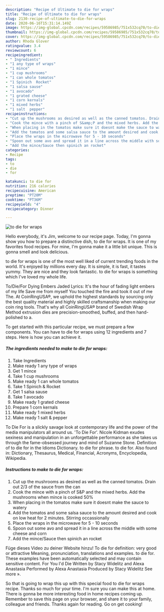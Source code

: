 ```yaml
---
description: "Recipe of Ultimate to die for wraps"
title: "Recipe of Ultimate to die for wraps"
slug: 2130-recipe-of-ultimate-to-die-for-wraps
date: 2020-06-16T15:31:14.149Z
image: https://img-global.cpcdn.com/recipes/59586985/751x532cq70/to-die-for-wraps-recipe-main-photo.jpg
thumbnail: https://img-global.cpcdn.com/recipes/59586985/751x532cq70/to-die-for-wraps-recipe-main-photo.jpg
cover: https://img-global.cpcdn.com/recipes/59586985/751x532cq70/to-die-for-wraps-recipe-main-photo.jpg
author: Rhoda Glover
ratingvalue: 3.4
reviewcount: 6
recipeingredient:
- " Ingredients"
- "1 any type of wraps"
- "1 mince"
- "1 cup mushrooms"
- "1 can whole tomatos"
- "1 Spinich  Rocket"
- "1 salsa sause"
- "1 avocado"
- "1 grated cheese"
- "1 corn kernals"
- "1 mixed herbs"
- "1 salt  pepper"
recipeinstructions:
- "Cut up the mushrooms as desired as well as the canned tomatos. Drain out 2/3 of the sauce from the can"
- "Cook the mince with a pinch of S&amp;P and the mixed herbs. Add the mushrooms when mince is cooked 50%"
- "When placing in the tomatos make sure it doesnt make the sauce to watery"
- "Add the tomatos and some salsa sauce to the amount desired and cook on low heat for 2 minutes. Stirring occassionally"
- "Place the wraps in the microwave for 5 - 10 seconds"
- "Spoon out some avo and spread it in a line across the middle with some cheese and corn"
- "Add the mince/Sauce then spinich an rocket"
categories:
- Recipe
tags:
- to
- die
- for

katakunci: to die for 
nutrition: 216 calories
recipecuisine: American
preptime: "PT20M"
cooktime: "PT36M"
recipeyield: "4"
recipecategory: Dinner

---
```



![to die for wraps](https://img-global.cpcdn.com/recipes/59586985/751x532cq70/to-die-for-wraps-recipe-main-photo.jpg)

Hello everybody, it's Jim, welcome to our recipe page. Today, I'm gonna show you how to prepare a distinctive dish, to die for wraps. It is one of my favorites food recipes. For mine, I'm gonna make it a little bit unique. This is gonna smell and look delicious.

to die for wraps is one of the most well liked of current trending foods in the world. It's enjoyed by millions every day. It is simple, it is fast, it tastes yummy. They are nice and they look fantastic. to die for wraps is something which I've loved my whole life.

To/Die/For Dying Embers Jaded Lyrics: It&#39;s the hour of fading light embers of my life Save me from myself You touched the fire and took it out of me The. At CoinRingUSA®, we uphold the highest standards by sourcing only the best quality material and highly skilled craftsmanship when making our coin ring tools. That&#39;s why all CoinRingUSA® brand of Swedish Wrap Method extrusion dies are precision-smoothed, buffed, and then hand-polished to a.


To get started with this particular recipe, we must prepare a few components. You can have to die for wraps using 12 ingredients and 7 steps. Here is how you can achieve it.

<!--inarticleads1-->

##### The ingredients needed to make to die for wraps:

1. Take  Ingredients
1. Make ready 1 any type of wraps
1. Get 1 mince
1. Take 1 cup mushrooms
1. Make ready 1 can whole tomatos
1. Take 1 Spinich &amp; Rocket
1. Get 1 salsa sause
1. Take 1 avocado
1. Make ready 1 grated cheese
1. Prepare 1 corn kernals
1. Make ready 1 mixed herbs
1. Make ready 1 salt &amp; pepper


To Die For is a slickly savage look at contemporary life and the power of the media manipulators all around us. &#39;To Die For&#39;. Nicole Kidman exudes sexiness and manipulation in an unforgettable performance as she takes us through the fame-obsessed journey and mind of Suzanne Stone. Definition of to die for in the Idioms Dictionary. to die for phrase. to die for. Also found in: Dictionary, Thesaurus, Medical, Financial, Acronyms, Encyclopedia, Wikipedia. 

<!--inarticleads2-->

##### Instructions to make to die for wraps:

1. Cut up the mushrooms as desired as well as the canned tomatos. Drain out 2/3 of the sauce from the can
1. Cook the mince with a pinch of S&amp;P and the mixed herbs. Add the mushrooms when mince is cooked 50%
1. When placing in the tomatos make sure it doesnt make the sauce to watery
1. Add the tomatos and some salsa sauce to the amount desired and cook on low heat for 2 minutes. Stirring occassionally
1. Place the wraps in the microwave for 5 - 10 seconds
1. Spoon out some avo and spread it in a line across the middle with some cheese and corn
1. Add the mince/Sauce then spinich an rocket


Füge dieses Video zu deiner Website hinzu! To die for definition: very good or attractive Meaning, pronunciation, translations and examples. to die for. These examples have been automatically selected and may contain sensitive content. For You I&#39;d Die Written by Stacy Widelitz and Alexa Anastasia Performed by Alexa Anastasia Produced by Stacy Widelitz See more ». 

So that is going to wrap this up with this special food to die for wraps recipe. Thanks so much for your time. I'm sure you can make this at home. There is gonna be more interesting food in home recipes coming up. Remember to save this page on your browser, and share it to your family, colleague and friends. Thanks again for reading. Go on get cooking!
